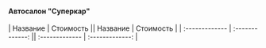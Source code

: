 #### Автосалон "Суперкар"
|    Название     |    Стоимость    ||    Название     |    Стоимость    |
| :-------------  | :-------------: || :-------------  | :-------------: |

